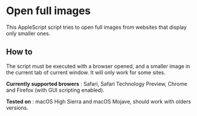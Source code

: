# Open full images

This AppleScript script tries to open full images from websites that display only smaller ones.

## How to

The script must be executed with a browser opened, and a smaller image in the current tab of current window. It will only work for some sites.

**Currently supported browers** : Safari, Safari Technology Preview, Chrome and Firefox (with GUI scripting enabled).

**Tested on** : macOS High Sierra and macOS Mojave, should work with olders versions.